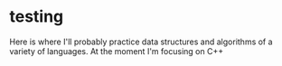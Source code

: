 # testing
Here is where I'll probably practice data structures and algorithms of a variety of languages. At the moment I'm focusing on C++

